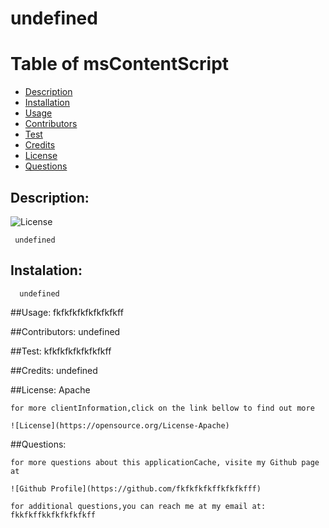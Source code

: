 

# undefined

# Table of msContentScript

- [Description](#description)
- [Installation](#installation)
- [Usage](#usage)
- [Contributors](#contributors)
- [Test](#test)
- [Credits](#credits)
- [License](#license)
- [Questions](#questions)

## Description:
![License](https://img.shield.io/badge/License-Apache-blue.svg "License badge")

     undefined

## Instalation:
      
      undefined

##Usage:
      fkfkfkfkfkfkfkfkff

 ##Contributors:
      undefined


##Test:
      kfkfkfkfkfkfkfkff

##Credits:
      undefined

##License:
      Apache

    for more clientInformation,click on the link bellow to find out more 

    ![License](https://opensource.org/License-Apache)
      
      
 ##Questions:
 
    for more questions about this applicationCache, visite my Github page at 

    ![Github Profile](https://github.com/fkfkfkfkffkfkfkfff)

    for additional questions,you can reach me at my email at: fkkfkffkkfkfkfkfkff